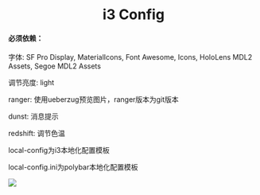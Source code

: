 # <center> i3 Config</center>


#### 必须依赖：

字体: SF Pro Display, MaterialIcons, Font Awesome, Icons, HoloLens MDL2 Assets, Segoe MDL2 Assets

调节亮度: light 

ranger: 使用ueberzug预览图片，ranger版本为git版本

dunst: 消息提示

redshift: 调节色温

local-config为i3本地化配置模板

local-config.ini为polybar本地化配置模板

![](./preview-pic.png)
